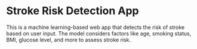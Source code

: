 # Stroke Risk Detection App
 This is a machine learning-based web app that detects the risk of stroke based on user input. The model considers factors like age, smoking status, BMI, glucose level, and more to assess stroke risk.
